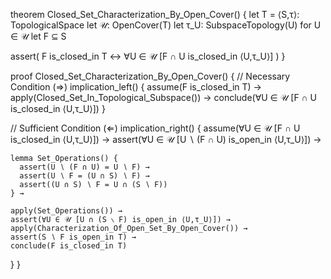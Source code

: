 theorem Closed_Set_Characterization_By_Open_Cover() {
  let T = ⟨S,τ⟩: TopologicalSpace
  let 𝒰: OpenCover(T)
  let τ_U: SubspaceTopology(U) for U ∈ 𝒰
  let F ⊆ S
  
  assert(
    F is_closed_in T ↔ ∀U ∈ 𝒰 [F ∩ U is_closed_in ⟨U,τ_U⟩]
  )
}

proof Closed_Set_Characterization_By_Open_Cover() {
  // Necessary Condition (⇒)
  implication_left() {
    assume(F is_closed_in T) →
    apply(Closed_Set_In_Topological_Subspace()) →
    conclude(∀U ∈ 𝒰 [F ∩ U is_closed_in ⟨U,τ_U⟩])
  }

  // Sufficient Condition (⇐)
  implication_right() {
    assume(∀U ∈ 𝒰 [F ∩ U is_closed_in ⟨U,τ_U⟩]) →
    assert(∀U ∈ 𝒰 [U ∖ (F ∩ U) is_open_in ⟨U,τ_U⟩]) →
    
    lemma Set_Operations() {
      assert(U ∖ (F ∩ U) = U ∖ F) →
      assert(U ∖ F = (U ∩ S) ∖ F) →
      assert((U ∩ S) ∖ F = U ∩ (S ∖ F))
    } →
    
    apply(Set_Operations()) →
    assert(∀U ∈ 𝒰 [U ∩ (S ∖ F) is_open_in ⟨U,τ_U⟩]) →
    apply(Characterization_Of_Open_Set_By_Open_Cover()) →
    assert(S ∖ F is_open_in T) →
    conclude(F is_closed_in T)
  }
}